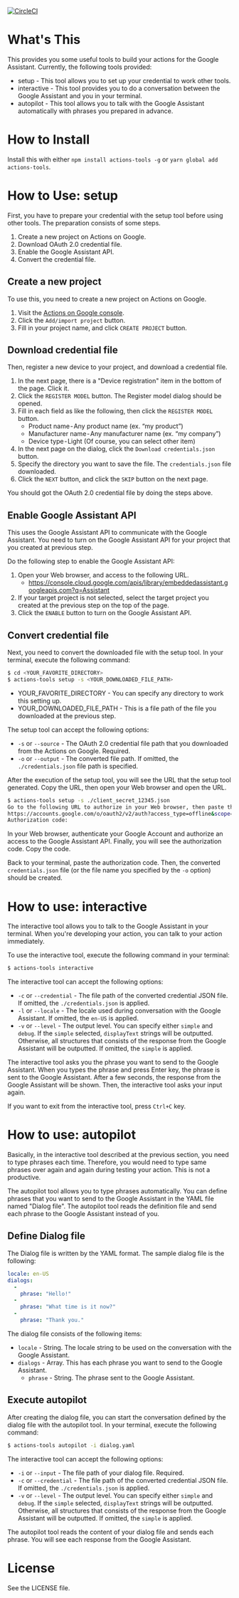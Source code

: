 [![CircleCI](https://circleci.com/gh/yoichiro/actions-tools.svg?style=svg)](https://circleci.com/gh/yoichiro/actions-tools)

# What's This

This provides you some useful tools to build your actions for the Google Assistant. Currently, the following tools provided:

* setup - This tool allows you to set up your credential to work other tools.
* interactive - This tool provides you to do a conversation between the Google Assistant and you in your terminal.
* autopilot - This tool allows you to talk with the Google Assistant automatically with phrases you prepared in advance.

# How to Install

Install this with either `npm install actions-tools -g` or `yarn global add actions-tools`.

# How to Use: setup

First, you have to prepare your credential with the setup tool before using other tools. The preparation consists of some steps.

1. Create a new project on Actions on Google.
1. Download OAuth 2.0 credential file.
1. Enable the Google Assistant API.
1. Convert the credential file.

## Create a new project

To use this, you need to create a new project on Actions on Google.

1. Visit the [Actions on Google console](https://console.actions.google.com/).
1. Click the `Add/import project` button.
1. Fill in your project name, and click `CREATE PROJECT` button.

## Download credential file

Then, register a new device to your project, and download a credential file.

1. In the next page, there is a "Device registration" item in the bottom of the page. Click it.
1. Click the `REGISTER MODEL` button. The Register model dialog should be opened.
1. Fill in each field as like the following, then click the `REGISTER MODEL` button.
   * Product name - Any product name (ex. “my product”)
   * Manufacturer name - Any manufacturer name (ex. “my company”)
   * Device type - Light (Of course, you can select other item)
1. In the next page on the dialog, click the `Download credentials.json` button.
1. Specify the directory you want to save the file. The `credentials.json` file downloaded.
1. Click the `NEXT` button, and click the `SKIP` button on the next page.

You should got the OAuth 2.0 credential file by doing the steps above.

## Enable Google Assistant API

This uses the Google Assistant API to communicate with the Google Assistant. You need to turn on the Google Assistant API for your project that you created at previous step.

Do the following step to enable the Google Assistant API:

1. Open your Web browser, and access to the following URL.
   * https://console.cloud.google.com/apis/library/embeddedassistant.googleapis.com?q=Assistant
1. If your target project is not selected, select the target project you created at the previous step on the top of the page.
1. Click the `ENABLE` button to turn on the Google Assistant API.

## Convert credential file

Next, you need to convert the downloaded file with the setup tool. In your terminal, execute the following command:

```bash
$ cd <YOUR_FAVORITE_DIRECTORY>
$ actions-tools setup -s <YOUR_DOWNLOADED_FILE_PATH>
```

* YOUR_FAVORITE_DIRECTORY - You can specify any directory to work this setting up.
* YOUR_DOWNLOADED_FILE_PATH - This is a file path of the file you downloaded at the previous step.

The setup tool can accept the following options:

* `-s` or `--source` - The OAuth 2.0 credential file path that you downloaded from the Actions on Google. Required.
* `-o` or `--output` - The converted file path. If omitted, the `./credentials.json` file path is specified.

After the execution of the setup tool, you will see the URL that the setup tool generated. Copy the URL, then open your Web browser and open the URL.

```bash
$ actions-tools setup -s ./client_secret_12345.json
Go to the following URL to authorize in your Web browser, then paste the code below:
https://accounts.google.com/o/oauth2/v2/auth?access_type=offline&scope=https%3A%2F%2Fwww.googleapis.com%2Fauth%2Fassistant-sdk-prototype&response_type=code&client_id=115...61cl.apps.googleusercontent.com&redirect_uri=urn%3Aietf%3Awg%3Aoauth%3A2.0%3Aoob
Authorization code:
```

In your Web browser, authenticate your Google Account and authorize an access to the Google Assistant API. Finally, you will see the authorization code. Copy the code.

Back to your terminal, paste the authorization code. Then, the converted `credentials.json` file (or the file name you specified by the `-o` option) should be created.

# How to use: interactive

The interactive tool allows you to talk to the Google Assistant in your terminal. When you're developing your action, you can talk to your action immediately.

To use the interactive tool, execute the following command in your terminal:

```bash
$ actions-tools interactive
```

The interactive tool can accept the following options:

* `-c` or `--credential` - The file path of the converted credential JSON file. If omitted, the `./credentials.json` is applied.
* `-l` or `--locale` - The locale used during conversation with the Google Assistant. If omitted, the `en-US` is applied.
* `-v` or `--level` - The output level. You can specify either `simple` and `debug`. If the `simple` selected, `displayText` strings will be outputted. Otherwise, all structures that consists of the response from the Google Assistant will be outputted. If omitted, the `simple` is applied.

The interactive tool asks you the phrase you want to send to the Google Assistant. When you types the phrase and press Enter key, the phrase is sent to the Google Assistant. After a few seconds, the response from the Google Assistant will be shown. Then, the interactive tool asks your input again.

If you want to exit from the interactive tool, press `Ctrl+C` key.

# How to use: autopilot

Basically, in the interactive tool described at the previous section, you need to type phrases each time. Therefore, you would need to type same phrases over again and again during testing your action. This is not a productive.

The autopilot tool allows you to type phrases automatically. You can define phrases that you want to send to the Google Assistant in the YAML file named "Dialog file". The autopilot tool reads the definition file and send each phrase to the Google Assistant instead of you.

## Define Dialog file

The Dialog file is written by the YAML format. The sample dialog file is the following:

```yaml
locale: en-US
dialogs:
  -
    phrase: "Hello!"
  -
    phrase: "What time is it now?"
  -
    phrase: "Thank you."
```

The dialog file consists of the following items:

* `locale` - String. The locale string to be used on the conversation with the Google Assistant.
* `dialogs` - Array. This has each phrase you want to send to the Google Assistant.
  * `phrase` - String. The phrase sent to the Google Assistant.

## Execute autopilot

After creating the dialog file, you can start the conversation defined by the dialog file with the autopilot tool. In your terminal, execute the following command:

```bash
$ actions-tools autopilot -i dialog.yaml
```

The interactive tool can accept the following options:

* `-i` or `--input` - The file path of your dialog file. Required.
* `-c` or `--credential` - The file path of the converted credential JSON file. If omitted, the `./credentials.json` is applied.
* `-v` or `--level` - The output level. You can specify either `simple` and `debug`. If the `simple` selected, `displayText` strings will be outputted. Otherwise, all structures that consists of the response from the Google Assistant will be outputted. If omitted, the `simple` is applied.

The autopilot tool reads the content of your dialog file and sends each phrase. You will see each response from the Google Assistant.

# License

See the LICENSE file.
